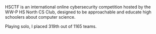 HSCTF is an international online cybersecurity competition hosted by the WW-P HS North CS Club, designed to be approachable and educate high schoolers about computer science.

Playing solo, I placed 319th out of 1165 teams.
